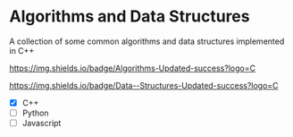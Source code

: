 # Algorithms and Data Structures
A collection of some common algorithms and data structures implemented in C++

https://img.shields.io/badge/Algorithms-Updated-success?logo=C

https://img.shields.io/badge/Data--Structures-Updated-success?logo=C
- [x] C++
- [ ] Python
- [ ] Javascript